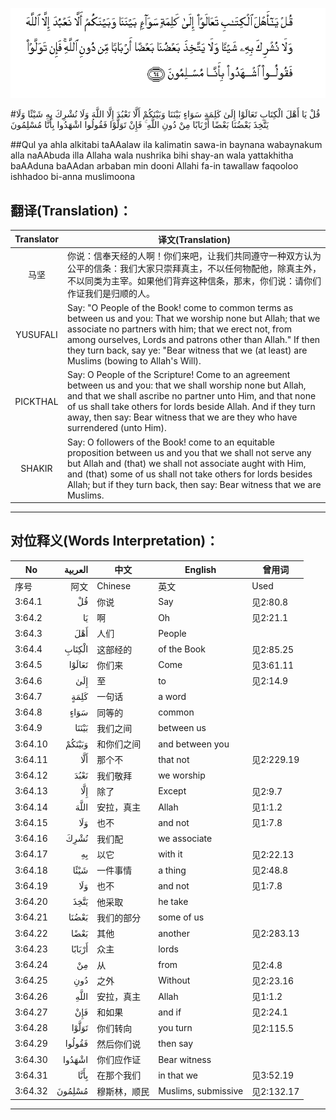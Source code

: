 ![003:064](images/003_064.gif)

#قُلْ يَا أَهْلَ الْكِتَابِ تَعَالَوْا إِلَىٰ كَلِمَةٍ سَوَاءٍ بَيْنَنَا وَبَيْنَكُمْ أَلَّا نَعْبُدَ إِلَّا اللَّهَ وَلَا نُشْرِكَ بِهِ شَيْئًا وَلَا يَتَّخِذَ بَعْضُنَا بَعْضًا أَرْبَابًا مِنْ دُونِ اللَّهِ ۚ فَإِنْ تَوَلَّوْا فَقُولُوا اشْهَدُوا بِأَنَّا مُسْلِمُونَ 

##Qul ya ahla alkitabi taAAalaw ila kalimatin sawa-in baynana wabaynakum alla naAAbuda illa Allaha wala nushrika bihi shay-an wala yattakhitha baAAduna baAAdan arbaban min dooni Allahi fa-in tawallaw faqooloo ishhadoo bi-anna muslimoona 

## 翻译(Translation)：

| Translator | 译文(Translation)                                            |
| :--------: | ------------------------------------------------------------ |
|    马坚    | 你说：信奉天经的人啊！你们来吧，让我们共同遵守一种双方认为公平的信条：我们大家只崇拜真主，不以任何物配他，除真主外，不以同类为主宰。如果他们背弃这种信条，那末，你们说：请你们作证我们是归顺的人。 |
|  YUSUFALI  | Say: "O People of the Book! come to common terms as between us and you: That we worship none but Allah; that we associate no partners with him; that we erect not, from among ourselves, Lords and patrons other than Allah." If then they turn back, say ye: "Bear witness that we (at least) are Muslims (bowing to Allah's Will). |
|  PICKTHAL  | Say: O People of the Scripture! Come to an agreement between us and you: that we shall worship none but Allah, and that we shall ascribe no partner unto Him, and that none of us shall take others for lords beside Allah. And if they turn away, then say: Bear witness that we are they who have surrendered (unto Him). |
|   SHAKIR   | Say: O followers of the Book! come to an equitable proposition between us and you that we shall not serve any but Allah and (that) we shall not associate aught with Him, and (that) some of us shall not take others for lords besides Allah; but if they turn back, then say: Bear witness that we are Muslims. |

---

## 对位释义(Words Interpretation)：

| No   | العربية | 中文    | English | 曾用词 |
| ---- | ------: | ------- | ------- | ------ |
| 序号 |    阿文 | Chinese | 英文    | Used   |
| 3:64.1  | قُلْ     | 你说         | Say                 | 见2:80.8   |
| 3:64.2  | يَا     | 啊           | Oh                  | 见2:21.1   |
| 3:64.3  | أَهْلَ    | 人们         | People              |            |
| 3:64.4  | الْكِتَابِ | 这部经的     | of the Book         | 见2:85.25  |
| 3:64.5  | تَعَالَوْا | 你们来       | Come                | 见3:61.11  |
| 3:64.6  | إِلَىٰ    | 至           | to                  | 见2:14.9   |
| 3:64.7  | كَلِمَةٍ   | 一句话       | a word              |            |
| 3:64.8  | سَوَاءٍ   | 同等的       | common              |            |
| 3:64.9  | بَيْنَنَا  | 我们之间     | between us          |            |
| 3:64.10 | وَبَيْنَكُمْ | 和你们之间   | and between you     |            |
| 3:64.11 | أَلَّا    | 那个不       | that not            | 见2:229.19 |
| 3:64.12 | نَعْبُدَ   | 我们敬拜     | we worship          |            |
| 3:64.13 | إِلَّا    | 除了         | Except              | 见2:9.7    |
| 3:64.14 | اللَّهَ   | 安拉，真主   | Allah               | 见1:1.2    |
| 3:64.15 | وَلَا    | 也不         | and not             | 见1:7.8    |
| 3:64.16 | نُشْرِكَ   | 我们配       | we associate        |            |
| 3:64.17 | بِهِ     | 以它         | with it             | 见2:22.13  |
| 3:64.18 | شَيْئًا   | 一件事情     | a thing             | 见2:48.8   |
| 3:64.19 | وَلَا    | 也不         | and not             | 见1:7.8    |
| 3:64.20 | يَتَّخِذَ   | 他采取       | he take             |            |
| 3:64.21 | بَعْضُنَا  | 我们的部分   | some of us          |            |
| 3:64.22 | بَعْضًا   | 其他         | another             | 见2:283.13 |
| 3:64.23 | أَرْبَابًا | 众主         | lords               |            |
| 3:64.24 | مِنْ     | 从           | from                | 见2:4.8    |
| 3:64.25 | دُونِ    | 之外         | Without             | 见2:23.16  |
| 3:64.26 | اللَّهِ   | 安拉，真主   | Allah               | 见1:1.2    |
| 3:64.27 | فَإِنْ    | 和如果       | and if              | 见2:24.1   |
| 3:64.28 | تَوَلَّوْا  | 你们转向     | you turn            | 见2:115.5  |
| 3:64.29 | فَقُولُوا | 然后你们说   | then say            |            |
| 3:64.30 | اشْهَدُوا | 你们应作证   | Bear witness        |            |
| 3:64.31 | بِأَنَّا   | 在那个我们   | in that we          | 见3:52.19  |
| 3:64.32 | مُسْلِمُونَ | 穆斯林，顺民 | Muslims, submissive | 见2:132.17 |

---
